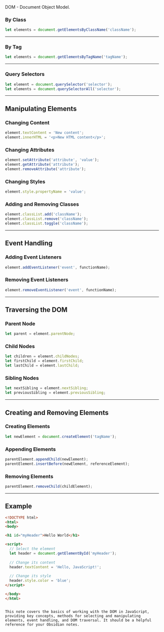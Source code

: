 DOM - Document Object Model.
### By Class
```javascript
let elements = document.getElementsByClassName('className');
```
---
### By Tag
```javascript
let elements = document.getElementsByTagName('tagName');
```

---
### Query Selectors
```javascript
let element = document.querySelector('selector');
let elements = document.querySelectorAll('selector');
```

---
## Manipulating Elements

### Changing Content
```javascript
element.textContent = 'New content';
element.innerHTML = '<p>New HTML content</p>';
```

### Changing Attributes
```javascript
element.setAttribute('attribute', 'value');
element.getAttribute('attribute');
element.removeAttribute('attribute');
```

### Changing Styles
```javascript
element.style.propertyName = 'value';
```

### Adding and Removing Classes
```javascript
element.classList.add('className');
element.classList.remove('className');
element.classList.toggle('className');
```

---
## Event Handling

### Adding Event Listeners
```javascript
element.addEventListener('event', functionName);
```

### Removing Event Listeners
```javascript
element.removeEventListener('event', functionName);
```

---
## Traversing the DOM

### Parent Node
```javascript
let parent = element.parentNode;
```

### Child Nodes
```javascript
let children = element.childNodes;
let firstChild = element.firstChild;
let lastChild = element.lastChild;
```

### Sibling Nodes
```javascript
let nextSibling = element.nextSibling;
let previousSibling = element.previousSibling;
```

---
## Creating and Removing Elements

### Creating Elements
```javascript
let newElement = document.createElement('tagName');
```

### Appending Elements
```javascript
parentElement.appendChild(newElement);
parentElement.insertBefore(newElement, referenceElement);
```

### Removing Elements
```javascript
parentElement.removeChild(childElement);
```

---
## Example

```html
<!DOCTYPE html>
<html>
<body>

<h1 id="myHeader">Hello World</h1>

<script>
  // Select the element
  let header = document.getElementById('myHeader');
  
  // Change its content
  header.textContent = 'Hello, JavaScript!';
  
  // Change its style
  header.style.color = 'blue';
</script>

</body>
</html>
```
```

This note covers the basics of working with the DOM in JavaScript, providing key concepts, methods for selecting and manipulating elements, event handling, and DOM traversal. It should be a helpful reference for your Obsidian notes.
 